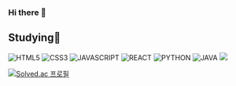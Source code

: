 ### Hi there 👋

## Studying🌱
![HTML5](http://img.shields.io/badge/HTML-E34F26?style=flat-square&logo=HTML5&logoColor=white)
![CSS3](http://img.shields.io/badge/CSS-1572B6?style=flat-square&logo=CSS3&logoColor=white)
![JAVASCRIPT](http://img.shields.io/badge/JavaScript-F7DF1E?style=flat-square&logo=JavaScript&logoColor=white)
![REACT](http://img.shields.io/badge/React-61DAFB?style=flat-square&logo=React&logoColor=white)
![PYTHON](http://img.shields.io/badge/Python-3776AB?style=flat-square&logo=Python&logoColor=white)
![JAVA](http://img.shields.io/badge/JAVA-007396?style=flat-square&logo=java&logoColor=white)
<img src="https://img.shields.io/badge/JAVA-007396?style=for-the-badge&logo=java&logoColor=white">
<!--
**lj05117/lj05117** is a ✨ _special_ ✨ repository because its `README.md` (this file) appears on your GitHub profile.

Here are some ideas to get you started:

- 🔭 I’m currently working on ...
- 🌱 I’m currently learning ...
- 👯 I’m looking to collaborate on ...
- 🤔 I’m looking for help with ...
- 💬 Ask me about ...
- 📫 How to reach me: ...
- 😄 Pronouns: ...
- ⚡ Fun fact: ...
-->
[![Solved.ac
프로필](http://mazassumnida.wtf/api/v2/generate_badge?boj=lj05117)](https://solved.ac/lj05117)

